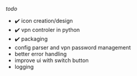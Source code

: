 *todo*

- :heavy_check_mark: icon creation/design
- :heavy_check_mark: vpn controler in python
- :heavy_check_mark: packaging
- config parser and vpn password management
- better error handling
- improve ui with switch button
- logging


